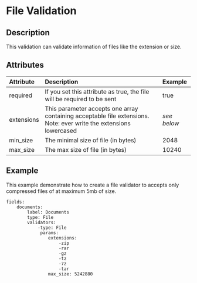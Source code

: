 # File Validation #

## Description ##

This validation can validate information of files like the extension or size.

## Attributes ##

| **Attribute** | **Description** | **Example** |
|:--------------|:----------------|:------------|
| required      | If you set this attribute as true, the file will be required to be sent | true        |
| extensions    | This parameter accepts one array containing acceptable file extensions. Note: ever write the extensions lowercased | _see below_ |
| min\_size     | The minimal size of file (in bytes) | 2048        |
| max\_size     | The max size of file (in bytes) | 10240       |

## Example ##

This example demonstrate how to create a file validator to accepts only compressed files of at maximum 5mb of size.

```
fields:
    documents:
        label: Documents
        type: File
        validators:
            -type: File
             params:
                extensions:
                    -zip
                    -rar
                    -gz
                    -tz
                    -7z
                    -tar
                max_size: 5242880
```